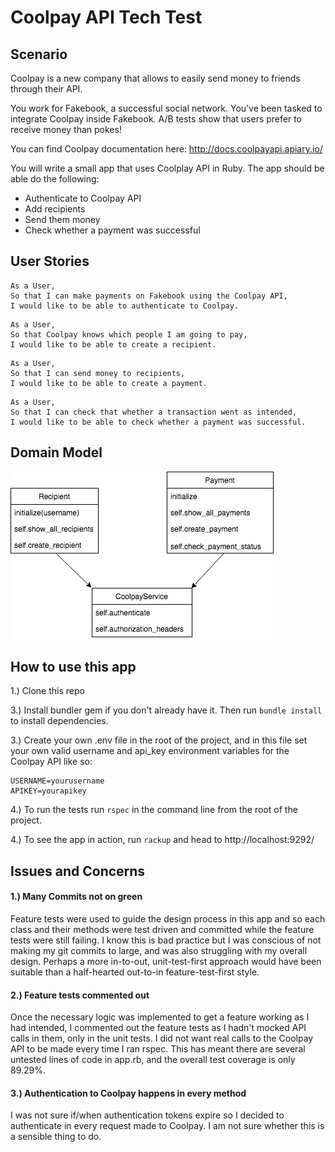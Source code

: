 # Coolpay API Tech Test
## Scenario

Coolpay is a new company that allows to easily send money to friends through their API.

You work for Fakebook, a successful social network. You’ve been tasked to integrate Coolpay inside Fakebook. A/B tests show that users prefer to receive money than pokes!

You can find Coolpay documentation here: http://docs.coolpayapi.apiary.io/

You will write a small app that uses Coolplay API in Ruby. The app should be able do the following:

- Authenticate to Coolpay API
- Add recipients
- Send them money
- Check whether a payment was successful

## User Stories

```
As a User,
So that I can make payments on Fakebook using the Coolpay API,
I would like to be able to authenticate to Coolpay.
```

```
As a User,
So that Coolpay knows which people I am going to pay,
I would like to be able to create a recipient.
```

```
As a User,
So that I can send money to recipients,
I would like to be able to create a payment.
```

```
As a User,
So that I can check that whether a transaction went as intended,
I would like to be able to check whether a payment was successful.
```
## Domain Model
![Domain Model](Fakebook-CoolpayAPI-domain-model.jpg)

## How to use this app

1.) Clone this repo

3.) Install bundler gem if you don't already have it. Then run ```bundle install``` to install dependencies.

3.) Create your own .env file in the root of the project, and in this file set your own valid username and api_key environment variables for the Coolpay API like so:
```
USERNAME=yourusername
APIKEY=yourapikey
```
4.) To run the tests run ```rspec``` in the command line from the root of the project.

4.) To see the app in action, run ```rackup``` and head to http://localhost:9292/

## Issues and Concerns

#### 1.) Many Commits not on green

Feature tests were used to guide the design process in this app and so each class and their methods were test driven and committed while the feature tests were still failing. I know this is bad practice but I was conscious of not making my git commits to large, and was also struggling with my overall design. Perhaps a more in-to-out, unit-test-first approach would have been suitable than a half-hearted out-to-in feature-test-first style.

#### 2.) Feature tests commented out

Once the necessary logic was implemented to get a feature working as I had intended, I commented out the feature tests as I hadn't mocked API calls in them, only in the unit tests. I did not want real calls to the Coolpay API to be made every time I ran rspec. This has meant there are several untested lines of code in app.rb, and the overall test coverage is only 89.29%.

#### 3.) Authentication to Coolpay happens in every method

I was not sure if/when authentication tokens expire so I decided to authenticate in every request made to Coolpay. I am not sure whether this is a sensible thing to do.  
